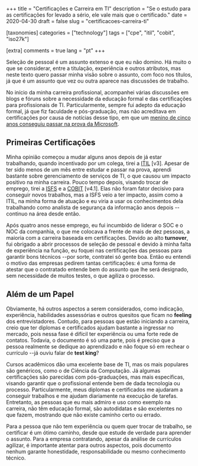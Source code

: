 +++
title = "Certificações e Carreira em TI"
description = "Se o estudo para as certificações for levado a sério, ele vale mais que o certificado."
date = 2020-04-30
draft = false
slug = "certificacoes-carreira-ti"

[taxonomies]
categories = ["technology"]
tags = ["cpe", "itil", "cobit", "iso27k"]

[extra]
comments = true
lang = "pt"
+++

Seleção de pessoal é um assunto extenso e que eu não domino.  Há muito o que se considerar, entre a titulação, experiência e outros atributos, mas neste texto quero passar minha visão sobre o assunto, com foco nos títulos, já que é um assunto que vez ou outra aparece nas discussões de trabalho.

No início da minha carreira profissional, acompanhei várias discussões em blogs e fóruns sobre a necessidade da educação formal e das certificações para profissionais de TI.  Particularmente, sempre fui adepto da educação formal, já que fiz faculdade e pós-graduação, mas não acreditava em certificações por causa de notícias desse tipo, em que um [menino de cinco anos conseguiu passar na prova da Microsoft](https://www.bbc.com/news/technology-30054140).

## Primeiras Certificações

Minha opinião começou a mudar alguns anos depois de já estar trabalhando, quando incentivado por um colega, tirei a [ITIL](https://www.exin.com/glossary/itil-foundation) [v3].  Apesar de ter sido menos de um mês entre estudar e passar na prova, aprendi bastante sobre gerenciamento de serviços de TI, o que causou um impacto positivo na minha carreira.  Pouco tempo depois, visando trocar de emprego, tirei a [ISFS](https://www.exin.com/certifications/information-security-foundation-based-iso-iec-27001-exam) e a [COBIT](https://www.isaca.org/credentialing/cobit/cobit-foundation) [v4.1].  Elas não foram fator decisivo para conseguir novos trabalhos, mas a ISFS veio a ter impacto, assim como a ITIL, na minha forma de atuação e eu viria a usar os conhecimentos dela trabalhando como analista de segurança da informação anos depois --continuo na área desde então.

Após quatro anos nesse emprego, eu fui incumbido de liderar o SOC e o NOC da companhia, o que me colocava a frente de mais de dez pessoas, a maioria com a carreira baseada em certificações.  Devido ao alto __turnover__, fui obrigado a abrir processos de seleção de pessoal e devido à minha falta de experiência na função, eu foquei nas certificações das pessoas para garantir bons técnicos --por sorte, contratei só gente boa.  Então eu entendi o motivo das empresas pedirem tantas certificações: é uma forma de atestar que o contratado entende bem do assunto que lhe será designado, sem necessidade de muitos testes, o que agiliza o processo.

## Além de um Papel

Obviamente, há outros aspectos a serem considerados, como indicação, experiência, habilidades assessórias e outros quesitos que ficam no __feeling__ dos entrevistadores.  Contudo, para pessoas que estão iniciando a carreira, creio que ter diplomas e certificados ajudam bastante a ingressar no mercado, pois nessa fase é difícil ter experiência ou uma forte rede de contatos.  Todavia, o documento é só uma parte, pois é preciso que a pessoa realmente se dedique ao aprendizado e não foque só em rechear o currículo --já ouviu falar de __test king__?

Cursos acadêmicos dão uma excelente base de TI, mas os mais populares são genéricos, como o de Ciência da Computação.  Já algumas certificações são parecidas com pós-graduações, mas mais específicas, visando garantir que o profissional entende bem de dada tecnologia ou processo.  Particularmente, meus diplomas e certificados me ajudaram a conseguir trabalhos e me ajudam diariamente na execução de tarefas.  Entretanto, as pessoas que eu mais admiro e uso como exemplo na carreira, não têm educação formal, são autodidatas e são excelentes no que fazem, mostrando que não existe caminho certo ou errado.

Para a pessoa que não tem experiência ou quem quer trocar de trabalho, se certificar é um ótimo caminho, desde que estude de verdade para aprender o assunto.  Para a empresa contratando, apesar da análise de currículos agilizar, é importante atentar para outros aspectos, pois documento nenhum garante honestidade, responsabilidade ou mesmo conhecimento técnico.
